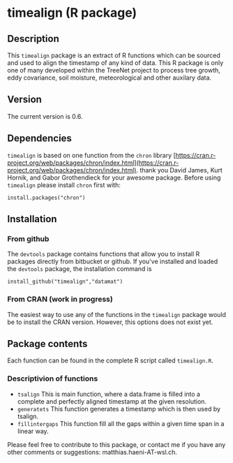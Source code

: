 # timealign (R package)
## Description
This `timealign` package is an extract of R functions which can be sourced and used to align the timestamp of any kind of data. This R package is only one of many developed within the TreeNet project to process tree growth, eddy covariance, soil moisture, meteorological and other auxilary data.

## Version
The current version is 0.6.

## Dependencies
`timealign` is based on one function from the `chron` library [https://cran.r-project.org/web/packages/chron/index.html](https://cran.r-project.org/web/packages/chron/index.html). thank you David James, Kurt Hornik, and Gabor Grothendieck for your awesome package. Before using `timealign` please install `chron` first with:

`install.packages("chron")`

## Installation
### From github
The `devtools` package contains functions that allow you to install R packages directly from bitbucket or github. If you've installed and loaded the `devtools` package, the installation command is

`install_github("timealign","datamat")`

### From CRAN (work in progress)
The easiest way to use any of the functions in the `timealign` package would be to install the CRAN version. However, this options does not exist yet. 

## Package contents
Each function can be found in the complete R script called `timealign.R`. 

### Descriptivion of functions
- `tsalign`	 This is main function, where a data.frame is filled into a complete and perfectly aligned timestamp at the given resolution.
- `generatets`	This function generates a timestamp which is then used by tsalign.
- `fillintergaps`  This function fill all the gaps within a given time span in a linear way. 

Please feel free to contribute to this package, or contact me if you have any other comments or suggestions: matthias.haeni-AT-wsl.ch.
